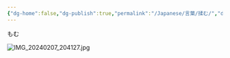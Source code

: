 ```yaml
---
{"dg-home":false,"dg-publish":true,"permalink":"/Japanese/言葉/揉む/","dgPassFrontmatter":true}
---
```


もむ

![IMG_20240207_204127.jpg](/img/user/resources/%E7%99%BD%E7%86%8A%E3%82%AB%E3%83%95%E3%82%A7/IMG_20240207_204127.jpg)
